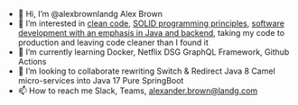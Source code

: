 - 👋 Hi, I’m @alexbrownlandg Alex Brown
- 👀 I’m interested in [clean code](https://www.goodreads.com/book/show/3735293-clean-code), [SOLID programming principles](https://www.baeldung.com/solid-principles), [software development with an emphasis in Java and backend](https://roadmap.sh/backend), taking my code to production and leaving code cleaner than I found it
- 🌱 I’m currently learning Docker, Netflix DSG GraphQL Framework, Github Actions
- 💞️ I’m looking to collaborate rewriting Switch & Redirect Java 8 Camel micro-services into Java 17 Pure SpringBoot
- 📫 How to reach me Slack, Teams, alexander.brown@landg.com
